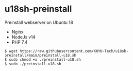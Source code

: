 # u18sh-preinstall

Preinstall webserver on Ubuntu 18

- Nginx
- NodeJs v14
- PHP 7.4

```
$ wget https://raw.githubusercontent.com/KOYU-Tech/u18sh-preinstall/main/preinstall-u18.sh
$ sudo chmod +x ./preinstall-u18.sh
$ sudo ./preinstall-u18.sh
```
